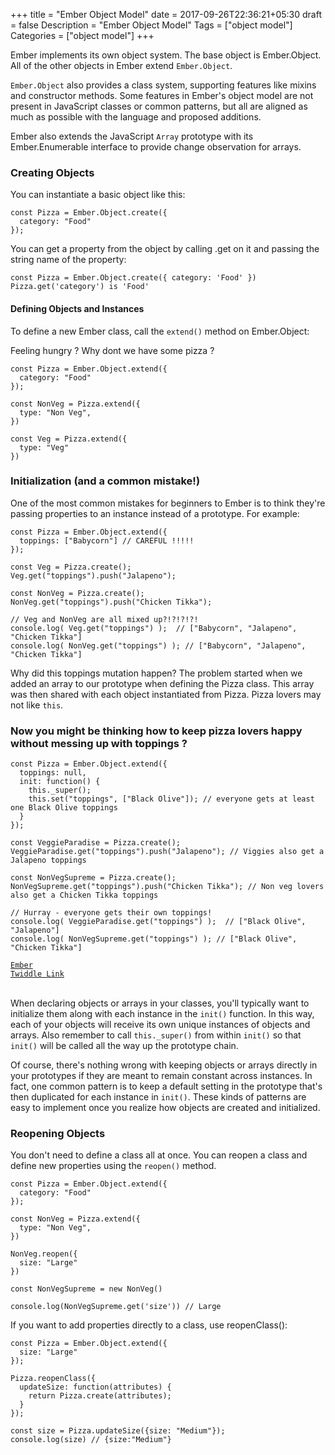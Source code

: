 +++
    title = "Ember Object Model"
    date = 2017-09-26T22:36:21+05:30
    draft = false
    Description = "Ember Object Model"
    Tags = ["object model"]
    Categories = ["object model"]
+++

Ember implements its own object system. The base object is Ember.Object. All of the other objects in Ember extend <code>Ember.Object</code>.

<code>Ember.Object</code> also provides a class system, supporting features like mixins and constructor methods. Some features in Ember's object model are not present in JavaScript classes or common patterns, but all are aligned as much as possible with the language and proposed additions.

Ember also extends the JavaScript <code>Array</code> prototype with its Ember.Enumerable interface to provide change observation for arrays.


### Creating Objects
You can instantiate a basic object like this:

```
const Pizza = Ember.Object.create({
  category: "Food"
});
```
You can get a property from the object by calling .get on it and passing the string name of the property:

```
const Pizza = Ember.Object.create({ category: 'Food' })
Pizza.get('category') is 'Food'
```

#### Defining Objects and Instances

To define a new Ember class, call the <code>extend()</code> method on Ember.Object:

Feeling hungry ? Why dont we have some pizza ?

```
const Pizza = Ember.Object.extend({
  category: "Food"
});

const NonVeg = Pizza.extend({
  type: "Non Veg",
})

const Veg = Pizza.extend({
  type: "Veg"
})
```

### Initialization (and a common mistake!)

One of the most common mistakes for beginners to Ember is to think they're passing properties to an instance instead of a prototype. For example:

```
const Pizza = Ember.Object.extend({
  toppings: ["Babycorn"] // CAREFUL !!!!!
});

const Veg = Pizza.create();
Veg.get("toppings").push("Jalapeno");

const NonVeg = Pizza.create();
NonVeg.get("toppings").push("Chicken Tikka");

// Veg and NonVeg are all mixed up?!?!?!?!
console.log( Veg.get("toppings") );  // ["Babycorn", "Jalapeno", "Chicken Tikka"]
console.log( NonVeg.get("toppings") ); // ["Babycorn", "Jalapeno", "Chicken Tikka"]
```

Why did this toppings mutation happen? The problem started when we added an array to our prototype when defining the Pizza class. This array was then shared with each object instantiated from Pizza. Pizza lovers may not like <code>this</code>.

### Now you might be thinking how to keep pizza lovers happy without messing up with toppings ? 


```
const Pizza = Ember.Object.extend({
  toppings: null,
  init: function() {
    this._super();
    this.set("toppings", ["Black Olive"]); // everyone gets at least one Black Olive toppings
  }
});

const VeggieParadise = Pizza.create();
VeggieParadise.get("toppings").push("Jalapeno"); // Viggies also get a Jalapeno toppings

const NonVegSupreme = Pizza.create();
NonVegSupreme.get("toppings").push("Chicken Tikka"); // Non veg lovers also get a Chicken Tikka toppings

// Hurray - everyone gets their own toppings!
console.log( VeggieParadise.get("toppings") );  // ["Black Olive", "Jalapeno"]
console.log( NonVegSupreme.get("toppings") ); // ["Black Olive", "Chicken Tikka"]
```

<code>[Ember Twiddle Link](https://ember-twiddle.com/c4016dce4607dfc1758456ff17983571?openFiles=controllers.application.js%2C)</code>

<br>
When declaring objects or arrays in your classes, you'll typically want to initialize them along with each instance in the <code>init()</code> function. In this way, each of your objects will receive its own unique instances of objects and arrays. Also remember to call <code>this._super()</code> from within <code>init()</code> so that <code>init()</code> will be called all the way up the prototype chain.

Of course, there's nothing wrong with keeping objects or arrays directly in your prototypes if they are meant to remain constant across instances. In fact, one common pattern is to keep a default setting in the prototype that's then duplicated for each instance in <code>init()</code>. These kinds of patterns are easy to implement once you realize how objects are created and initialized.


### Reopening Objects

You don't need to define a class all at once. You can reopen a class and define new properties using the <code>reopen()</code> method.

```
const Pizza = Ember.Object.extend({
  category: "Food"
});

const NonVeg = Pizza.extend({
  type: "Non Veg",
})

NonVeg.reopen({
  size: "Large"
})

const NonVegSupreme = new NonVeg()

console.log(NonVegSupreme.get('size')) // Large
```

If you want to add properties directly to a class, use reopenClass():

```
const Pizza = Ember.Object.extend({
  size: "Large"
});

Pizza.reopenClass({
  updateSize: function(attributes) {
    return Pizza.create(attributes);
  }
});

const size = Pizza.updateSize({size: "Medium"});
console.log(size) // {size:"Medium"}
```
